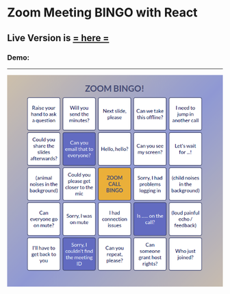 # Zoom Meeting BINGO with React

## Live Version is [= here =](https://zoom-bingo-game.herokuapp.com/)


### Demo: 
***
![demo1](./src/images/demo.png)
